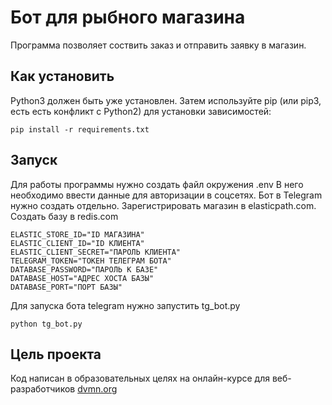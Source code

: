 # Бот для рыбного магазина


Программа позволяет соствить заказ и отправить заявку в магазин.


## Как установить

Python3 должен быть уже установлен. Затем используйте pip (или pip3, есть есть конфликт с Python2) для установки зависимостей:

```
pip install -r requirements.txt
```


## Запуск


Для работы программы нужно создать файл окружения .env
В него необходимо ввести данные для авторизации в соцсетях.
Бот в Telegram нужно создать отдельно.
Зарегистрировать магазин в elasticpath.com.
Создать базу в redis.com


```
ELASTIC_STORE_ID="ID МАГАЗИНА"
ELASTIC_CLIENT_ID="ID КЛИЕНТА"
ELASTIC_CLIENT_SECRET="ПАРОЛЬ КЛИЕНТА"
TELEGRAM_TOKEN="ТОКЕН ТЕЛЕГРАМ БОТА"
DATABASE_PASSWORD="ПАРОЛЬ К БАЗЕ"
DATABASE_HOST="АДРЕС ХОСТА БАЗЫ"
DATABASE_PORT="ПОРТ БАЗЫ"
```

Для запуска бота telegram нужно запустить tg_bot.py

```
python tg_bot.py
```


## Цель проекта

Код написан в образовательных целях на онлайн-курсе для веб-разработчиков [dvmn.org](dvmn.org)
 
